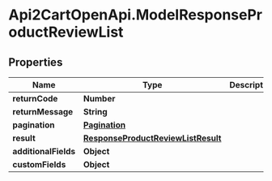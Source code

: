 # Api2CartOpenApi.ModelResponseProductReviewList

## Properties

Name | Type | Description | Notes
------------ | ------------- | ------------- | -------------
**returnCode** | **Number** |  | [optional] 
**returnMessage** | **String** |  | [optional] 
**pagination** | [**Pagination**](Pagination.md) |  | [optional] 
**result** | [**ResponseProductReviewListResult**](ResponseProductReviewListResult.md) |  | [optional] 
**additionalFields** | **Object** |  | [optional] 
**customFields** | **Object** |  | [optional] 


